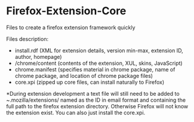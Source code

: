 Firefox-Extension-Core
======================

Files to create a firefox extension framework quickly

Files description:

- install.rdf (XML for extension details, version min-max, extension ID, author, homepage)
- /chrome/content (contents of the extension, XUL, skins, JavaScript)
- chrome.manifest (specifies material in chrome package, name of chrome package, and location of chrome package files) 
- core.xpi (zipped up core files, can install naturally to Firefox)

*During extension development a text file will still need to be added to ~.mozilla/extensions/ named as the ID in email format and containing the full path to the firefox extension directory. Otherwise Firefox will not know the extension exist. You can also just install the core.xpi.


